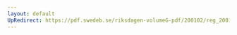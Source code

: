 ```yaml
---
layout: default
UpRedirect: https://pdf.swedeb.se/riksdagen-volumeG-pdf/200102/reg_200102/reg_200102_0585.pdf
---
```

